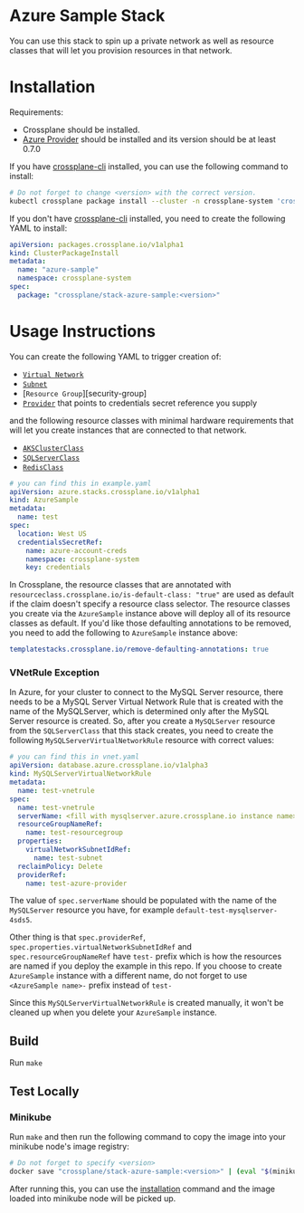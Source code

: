 # Azure Sample Stack

You can use this stack to spin up a private network as well as
resource classes that will let you provision resources in that
network.

# Installation

Requirements:
* Crossplane should be installed.
* [Azure Provider][provider-azure] should be installed and its version should be at least 0.7.0

If you have [crossplane-cli][crossplane-cli] installed, you can use the following command to install:

```bash
# Do not forget to change <version> with the correct version.
kubectl crossplane package install --cluster -n crossplane-system 'crossplane/stack-azure-sample:<version>' azure-sample
```

If you don't have [crossplane-cli][crossplane-cli] installed, you need to create the following YAML to install:

```yaml
apiVersion: packages.crossplane.io/v1alpha1
kind: ClusterPackageInstall
metadata:
  name: "azure-sample"
  namespace: crossplane-system
spec:
  package: "crossplane/stack-azure-sample:<version>"
```

# Usage Instructions

You can create the following YAML to trigger creation of:
* [`Virtual Network`][virtual-network]
* [`Subnet`][subnet]
* [`Resource Group`][security-group]
* [`Provider`][provider] that points to credentials secret reference you supply

and the following resource classes with minimal hardware requirements that will let you create instances that are connected to that network.

* [`AKSClusterClass`][akscluster-class]
* [`SQLServerClass`][sqlserver-class]
* [`RedisClass`][redis-class]

```yaml
# you can find this in example.yaml
apiVersion: azure.stacks.crossplane.io/v1alpha1
kind: AzureSample
metadata:
  name: test
spec:
  location: West US
  credentialsSecretRef:
    name: azure-account-creds
    namespace: crossplane-system
    key: credentials

```

In Crossplane, the resource classes that are annotated with `resourceclass.crossplane.io/is-default-class: "true"` are used as default if the claim doesn't specify a resource class selector. The resource classes you create via the `AzureSample` instance above will deploy all of its resource classes as default. If you'd like those defaulting annotations to be removed, you need to add the following to `AzureSample` instance above:

```yaml
templatestacks.crossplane.io/remove-defaulting-annotations: true
```

### VNetRule Exception

In Azure, for your cluster to connect to the MySQL Server resource, there needs to be a MySQL Server Virtual Network Rule that is created with the name of the MySQLServer, which is determined only after the MySQL Server resource is created. So, after you create a `MySQLServer` resource from the `SQLServerClass` that this stack creates, you need to create the following `MySQLServerVirtualNetworkRule` resource with correct values:

```yaml
# you can find this in vnet.yaml
apiVersion: database.azure.crossplane.io/v1alpha3
kind: MySQLServerVirtualNetworkRule
metadata:
  name: test-vnetrule
spec:
  name: test-vnetrule
  serverName: <fill with mysqlserver.azure.crossplane.io instance name>
  resourceGroupNameRef:
    name: test-resourcegroup
  properties:
    virtualNetworkSubnetIdRef:
      name: test-subnet
  reclaimPolicy: Delete
  providerRef:
    name: test-azure-provider
```

The value of `spec.serverName` should be populated with the name of the `MySQLServer` resource you have, for example `default-test-mysqlserver-4sds5`.

Other thing is that `spec.providerRef`, `spec.properties.virtualNetworkSubnetIdRef` and `spec.resourceGroupNameRef` have `test-` prefix which is how the resources are named if you deploy the example in this repo. If you choose to create `AzureSample` instance with a different name, do not forget to use `<AzureSample name>-` prefix instead of `test-`

Since this `MySQLServerVirtualNetworkRule` is created manually, it won't be cleaned up when you delete your `AzureSample` instance.

## Build

Run `make`

## Test Locally

### Minikube

Run `make` and then run the following command to copy the image into your minikube node's image registry:

```bash
# Do not forget to specify <version>
docker save "crossplane/stack-azure-sample:<version>" | (eval "$(minikube docker-env --shell bash)" && docker load)
```

After running this, you can use the [installation](#installation) command and the image loaded into minikube node will be picked up. 

[provider-azure]: https://github.com/crossplane/provider-azure
[crossplane-cli]: https://github.com/crossplane/crossplane-cli

[virtual-network]: kustomize/azure/network/virtualnetwork.yaml
[subnet]: kustomize/azure/network/subnet.yaml
[resource-group]: kustomize/azure/resourcegroup.yaml
[provider]: kustomize/azure/provider.yaml
[akscluster-class]: kustomize/azure/compute/aksclusterclass.yaml
[redis-class]: kustomize/azure/cache/redisclass.yaml
[sqlserver-class]: kustomize/azure/database/sqlserverclass.yaml
